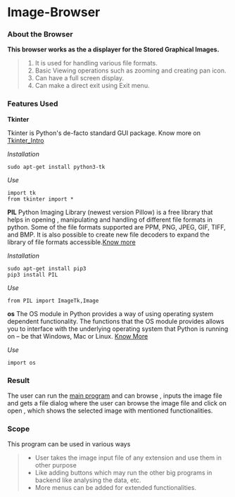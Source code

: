 # Image-Browser

### About the Browser
**This browser works as the a displayer for the Stored Graphical Images.**
>1. It is used for handling various file formats.
>2. Basic Viewing operations such as zooming and creating pan icon.
>3. Can have a full screen display.
>4. Can make a direct exit using Exit menu.

### Features Used

**Tkinter**

Tkinter is Python's de-facto standard GUI package. Know more on [Tkinter_Intro](https://www.tutorialspoint.com/python/python_gui_programming.htm)

*Installation*

    sudo apt-get install python3-tk

*Use*

    import tk
    from tkinter import *

**PIL**
Python Imaging Library (newest version Pillow) is a free library that helps in opening , manipulating and handling of different file formats in python. Some of the file formats supported are PPM, PNG, JPEG, GIF, TIFF, and BMP. It is also possible to create new file decoders to expand the library of file formats accessible.[Know more](https://www.pythonforbeginners.com/pil/)

*Installation*

    sudo apt-get install pip3
    pip3 install PIL

*Use*

    from PIL import ImageTk,Image

**os**
The OS module in Python provides a way of using operating system dependent functionality. The functions that the OS module provides allows you to interface with the underlying operating system that Python is running on – be that Windows, Mac or Linux.
[Know More](https://www.geeksforgeeks.org/os-module-python-examples/)

*Use*

    import os

### Result

The user can run the [main program](https://github.com/Ratna04priya/Image-Browser/blob/master/model.py) and can browse , inputs the image file and gets a file dialog where the user can browse the image file  and click on open , which shows the selected image with mentioned functionalities.

### Scope

This program can be used in various ways
>- User takes the image input file of any extension and use them in other purpose
>- Like adding buttons which may run the other big programs in backend like analysing the data, etc.
>- More menus can be added for extended functionalities.
